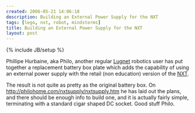 ```yaml
---
created: 2006-05-21 14:06:18
description: Building an External Power Supply for the NXT
tags: [lego, nxt, robot, mindstorms]
title: Building an External Power Supply for the NXT
layout: post
---
```

{% include JB/setup %}

Phillipe Hurbaine, aka Philo, another regular [Lugnet](/wiki/lugnet.html "Lego Users Group Network") robotics user has put together a replacement battery box plate which adds the capability of using an external power supply with the retail (non education) version of the [NXT](/wiki/nxt.html "Legos NeXT generation robotics kit").

The result is not quite as pretty as the original battery box. On <http://philohome.com/nxtsupply/nxtsupply.htm> he has laid out the plans, and there should be enough info to build one, and it is actually fairly simple, terminating with a standard cigar shaped DC socket. Good stuff Philo.
